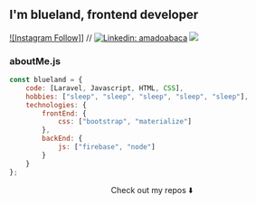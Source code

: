 ##  I'm blueland, frontend developer


[![Instagram Follow]](https://img.shields.io/badge/Instagram-E4405F?style=for-the-badge&logo=instagram&logoColor=white)]
// [![Linkedin: amadoabaca](https://img.shields.io/badge/-amado-blue?style=flat-square&logo=Linkedin&logoColor=white&link=https://https://www.linkedin.com/in/amado-abaca-59845a1b4/)](https://www.linkedin.com/in/amado-abaca-59845a1b4/)
![](https://visitor-badge.glitch.me/badge?page_id=amadoabaca.amadoabaca)

### aboutMe.js

```javascript
const blueland = {
    code: [Laravel, Javascript, HTML, CSS],
    hobbies: ["sleep", "sleep", "sleep", "sleep", "sleep"],
    technologies: {
        frontEnd: {
            css: ["bootstrap", "materialize"]
        },
        backEnd: {
            js: ["firebase", "node"]
        }        
    }
};
```

<p align="center">
Check out my repos ⬇️  
</p>
